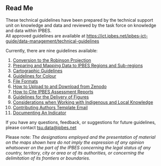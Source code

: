 ## Read Me

These technical guidelines have been prepared by the technical support
unit on knowledge and data and reviewed by the task force on knowledge
and data within IPBES.  
All approved guidelines are available at
<https://ict.ipbes.net/ipbes-ict-guide/data-management/technical-guidelines>

Currently, there are nine guidelines available:  
1. [Conversion to the Robinson
Projection](https://jkumagai96.github.io/Technical-Guideline-Series/robinson_projection_v2)  
2. [Preparing and Mapping Data to IPBES Regions and
Sub-regions](https://jkumagai96.github.io/Technical-Guideline-Series/mapping_regions_v2)  
3. [Cartographic
Guidelines](https://jkumagai96.github.io/Technical-Guideline-Series/cartograhic_guidelines_v2)    
4. [Guidelines for
Colour](https://jkumagai96.github.io/Technical-Guideline-Series/guidelines-for-color)  
5. [File
Formats](https://jkumagai96.github.io/Technical-Guideline-Series/FileFormats)  
6. [How to Upload to and Download from
Zenodo](https://jkumagai96.github.io/Technical-Guideline-Series/How-to-upload-and-download-from-Zenodo)    
7. [How to Cite IPBES Assessment
Reports](https://jkumagai96.github.io/Technical-Guideline-Series/suggested_citations)  
8. [Guidelines for the Delivery of 
Figures](https://jkumagai96.github.io/Technical-Guideline-Series/figures)  
9. [Considerations when Working with Indigenous and Local
Knowledge](https://jkumagai96.github.io/Technical-Guideline-Series/ILK_considerations)  
10. [Contributing Authors Template Email](https://jkumagai96.github.io/Technical-Guideline-Series/Contributing-authors-template)  
11. [Documenting An Indicator](https://jkumagai96.github.io/Technical-Guideline-Series/Documenting_an_indicator)  

If you have any questions, feedback, or suggestions for future
guidelines, please contact <tsu.data@ipbes.net>

Please note: *The designations employed and the presentation of material
on the maps shown here do not imply the expression of any opinion
whatsoever on the part of the IPBES concerning the legal status of any
country, territory, city or area or of its authorities, or concerning
the delimitation of its frontiers or boundaries.*
